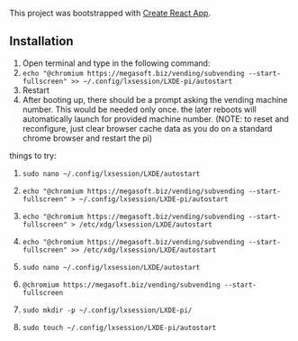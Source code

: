 This project was bootstrapped with [Create React App](https://github.com/facebook/create-react-app).


## Installation
1. Open terminal and type in the following command:
2. `echo "@chromium https://megasoft.biz/vending/subvending --start-fullscreen" >> ~/.config/lxsession/LXDE-pi/autostart`
3. Restart
4. After booting up, there should be a prompt asking the vending machine number. This would be needed only once. the later reboots will automatically launch for provided machine number. (NOTE: to reset and reconfigure, just clear browser cache data as you do on a standard chrome browser and restart the pi)


things to try:
1. `sudo nano ~/.config/lxsession/LXDE/autostart`

2. `echo "@chromium https://megasoft.biz/vending/subvending --start-fullscreen" > ~/.config/lxsession/LXDE-pi/autostart`

3. `echo "@chromium https://megasoft.biz/vending/subvending --start-fullscreen" > /etc/xdg/lxsession/LXDE/autostart`

4. `echo "@chromium https://megasoft.biz/vending/subvending --start-fullscreen" >> /etc/xdg/lxsession/LXDE/autostart`

5. `sudo nano ~/.config/lxsession/LXDE/autostart`

6. `@chromium https://megasoft.biz/vending/subvending --start-fullscreen`

7. `sudo mkdir -p ~/.config/lxsession/LXDE-pi/`

8. `sudo touch ~/.config/lxsession/LXDE-pi/autostart`

